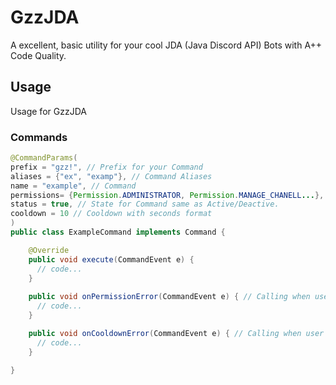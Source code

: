 # GzzJDA
A excellent, basic utility for your cool JDA (Java Discord API) Bots with A++ Code Quality.

## Usage
Usage for GzzJDA
### Commands
```java
@CommandParams(
prefix = "gzz!", // Prefix for your Command
aliases = {"ex", "examp"}, // Command Aliases
name = "example", // Command
permissions= {Permission.ADMINISTRATOR, Permission.MANAGE_CHANELL...}, // Permissions for command
status = true, // State for Command same as Active/Deactive. 
cooldown = 10 // Cooldown with seconds format
)
public class ExampleCommand implements Command {

    @Override
    public void execute(CommandEvent e) {
      // code...
    }
  
    public void onPermissionError(CommandEvent e) { // Calling when users privileges not enough to executes command.
      // code...
    }

    public void onCooldownError(CommandEvent e) { // Calling when user uses command but in cooldown.
      // code...
    }

}
```
